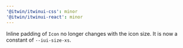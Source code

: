 ```yaml
---
'@itwin/itwinui-css': minor
'@itwin/itwinui-react': minor
---
```


Inline padding of `Icon` no longer changes with the icon size. It is now a constant of `--iui-size-xs`.
